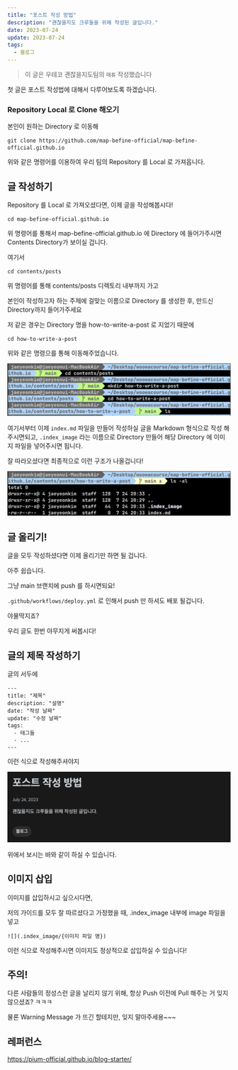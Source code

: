 ```yaml
---
title: "포스트 작성 방법"
description: "괜찮을지도 크루들을 위해 작성된 글입니다."
date: 2023-07-24
update: 2023-07-24
tags:
  - 블로그
---
```


> 이 글은 우테코 괜찮을지도팀의 `매튜` 작성했습니다

첫 글은 포스트 작성법에 대해서 다루어보도록 하겠습니다.

### Repository Local 로 Clone 해오기 

본인이 원하는 Directory 로 이동해 

```shell
git clone https://github.com/map-befine-official/map-befine-official.github.io 
``` 

위와 같은 명령어를 이용하여 우리 팀의 Repository 를 Local 로 가져옵니다.

## 글 작성하기

Repository 를 Local 로 가져오셨다면, 이제 글을 작성해봅시다!

```shell
cd map-befine-official.github.io
```

위 명령어를 통해서 map-befine-official.github.io 에 Directory 에 들어가주시면 Contents Directory가 보이실 겁니다.

여기서 

```shell
cd contents/posts
```

위 명령어를 통해 contents/posts 디렉토리 내부까지 가고

본인이 작성하고자 하는 주제에 걸맞는 이름으로 Directory 를 생성한 후, 만드신 Directory까지 들어가주세요

저 같은 경우는 Directory 명을 how-to-write-a-post 로 지었기 때문에

```shell
cd how-to-write-a-post
```

위와 같은 명령으를 통해 이동해주었습니다.

![](.index_image/command.png)

여기서부터 이제 `index.md` 파일을 만들어 작성하실 글을 Markdown 형식으로 작성 해주시면되고, `.index_image` 라는 이름으로 Directory 만들어 해당 Directory 에 이미지 파일을 넣어주시면 됩니다.

잘 따라오셨다면 최종적으로 이런 구조가 나올겁니다!

![](.index_image/directory_structure.png)

## 글 올리기!

글을 모두 작성하셨다면 이제 올리기만 하면 될 겁니다.

아주 쉽습니다.

그냥 main 브랜치에 push 를 하시면되요!

`.github/workflows/deploy.yml` 로 인해서 push 만 하셔도 배포 될겁니다.

야물딱지죠?

우리 글도 한번 야무지게 써봅시다!

## 글의 제목 작성하기

글의 서두에 

```text
---
title: "제목"
description: "설명"
date: "작성 날짜"
update: "수정 날짜"
tags:
  - 태그들
  - ...
---
```

이런 식으로 작성해주셔야지 

![](.index_image/title.png)

위에서 보시는 바와 같이 하실 수 있습니다.

## 이미지 삽입

이미지를 삽입하시고 싶으시다면, 

저의 가이드를 모두 잘 따르셨다고 가정했을 때, .index_image 내부에 image 파일을 넣고

```text
![](.index_image/{이미지 파일 명})
```

이런 식으로 작성해주시면 이미지도 정상적으로 삽입하실  수 있습니다!

## 주의!

다른 사람들의 정성스런 글을 날리지 않기 위해, 항상 Push 이전에 Pull 해주는 거 잊지 않으셨죠? ㅋㅋㅋ

물론 Warning Message 가 뜨긴 할테지만, 잊지 말아주세용~~~

## 레퍼런스 

https://pium-official.github.io/blog-starter/


